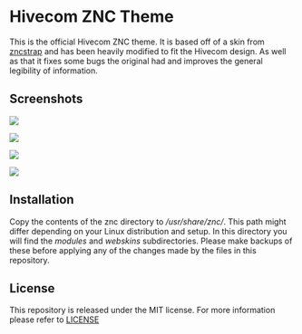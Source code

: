 
# Hivecom ZNC Theme #

This is the official Hivecom ZNC theme. It is based off of a skin from
[zncstrap](https://github.com/ProjectFirrre/zncstrap) and has been heavily
modified to fit the Hivecom design. As well as that it fixes some bugs the
original had and improves the general legibility of information.

## Screenshots ##

![](https://github.com/catlinman/hivecom-znc/blob/master/screenshots/splash.jpg)

![](https://github.com/catlinman/hivecom-znc/blob/master/screenshots/stats.jpg)

![](https://github.com/catlinman/hivecom-znc/blob/master/screenshots/networks.jpg)

![](https://github.com/catlinman/hivecom-znc/blob/master/screenshots/settings.jpg)

## Installation ##

Copy the contents of the znc directory to */usr/share/znc/*. This path might
differ depending on your Linux distribution and setup. In this directory you
will find the *modules* and *webskins* subdirectories. Please make backups
of these before applying any of the changes made by the files in this
repository.

## License ##

This repository is released under the MIT license. For more information please
refer to [LICENSE](https://github.com/catlinman/hivecom-znc/blob/master/LICENSE)
